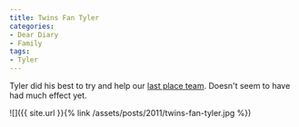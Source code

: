 ```yaml
---
title: Twins Fan Tyler
categories:
- Dear Diary
- Family
tags:
- Tyler
---
```


Tyler did his best to try and help our [last place team](http://minnesota.twins.mlb.com/). Doesn't seem to have had much effect yet.

![]({{ site.url }}{% link /assets/posts/2011/twins-fan-tyler.jpg %})
